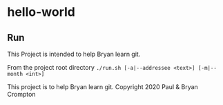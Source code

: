 # hello-world

## Run

This Project is intended to help Bryan learn git.

From the project root directory `./run.sh [-a|--addressee <text>] [-m|--month <int>]`

This project is to help Bryan learn git.
Copyright 2020 Paul & Bryan Crompton
